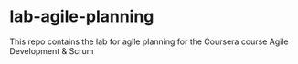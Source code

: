 # lab-agile-planning
This repo contains the lab for agile planning for the Coursera course Agile Development &amp; Scrum
